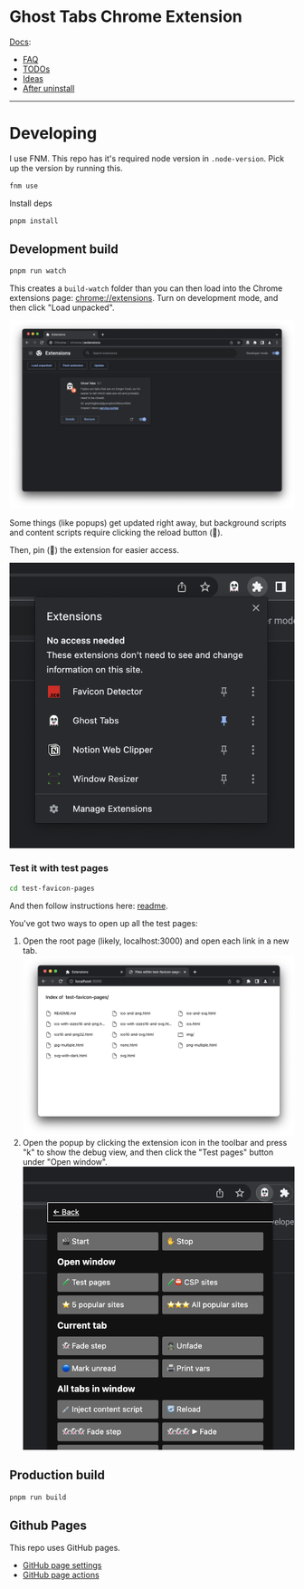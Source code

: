 # Ghost Tabs Chrome Extension

[Docs](docs/index.md):
- [FAQ](docs/FAQ.md)
- [TODOs](docs/TODOS.md)
- [Ideas](docs/IDEAS.md)
- [After uninstall](docs/after-uninstall.html)

---

# Developing

I use FNM. This repo has it's required node version in `.node-version`. Pick up the version by running this.

```sh
fnm use
```

Install deps

```sh
pnpm install
```

## Development build

```sh
pnpm run watch
```

This creates a `build-watch` folder than you can then load into the Chrome extensions page: [chrome://extensions](chrome://extensions). Turn on development mode, and then click "Load unpacked".

![](docs/img/chrome-extensions-page-screenshot.png)

Some things (like popups) get updated right away, but background scripts and content scripts require clicking the reload button (🔄).

Then, pin (📌) the extension for easier access.

![](docs/img/pin-extension-screenshot.png)

### Test it with test pages

```sh
cd test-favicon-pages
```

And then follow instructions here: [readme](../test-favicon-pages/README.md).

You've got two ways to open up all the test pages:
1. Open the root page (likely, localhost:3000) and open each link in a new tab.
  ![](docs/img/test-pages-index-screenshot.png)
1. Open the popup by clicking the extension icon in the toolbar and press "k" to show the debug view, and then click the "Test pages" button under "Open window".
  ![](docs/img/show-debug-view-screenshot.png)

## Production build

```sh
pnpm run build
```

## Github Pages

This repo uses GitHub pages.

- [GitHub page settings](https://github.com/markmiro/ghost-tabs-chrome-extension/settings/pages)
- [GitHub page actions](https://github.com/markmiro/ghost-tabs-chrome-extension/actions/workflows/pages/pages-build-deployment)